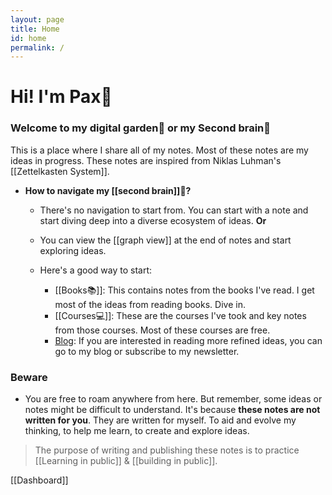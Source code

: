 ```yaml
---
layout: page
title: Home
id: home
permalink: /
---
```


<link rel="apple-touch-icon" sizes="180x180" href="favicon/apple-touch-icon.png">
<link rel="icon" type="image/png" sizes="32x32" href="favicon/favicon-32x32.png">
<link rel="icon" type="image/png" sizes="16x16" href="favicon/favicon-16x16.png">
<link rel="manifest" href="/site.webmanifest">
<link rel="mask-icon" href="/safari-pinned-tab.svg" color="#5bbad5">
<meta name="msapplication-TileColor" content="#da532c">
<meta name="theme-color" content="#ffffff">

# Hi! I'm Pax🥬

### Welcome to my digital garden🌱 or my Second brain🧠

This is a place where I share all of my notes. Most of these notes are my ideas in progress. These notes are inspired from Niklas Luhman's [[Zettelkasten System]]. 


- **How to navigate my [[second brain]]🧠?**
	- There's no navigation to start from. You can start with a note and start diving deep into a diverse ecosystem of ideas. 
	 **Or**
	- You can view the [[graph view]] at the end of notes and start exploring ideas. 

	- Here's a good way to start:
		- [[Books📚]]: This contains notes from the books I've read. I get most of the ideas from reading books. Dive in.
		- [[Courses💻]]: These are the courses I've took and key notes from those courses. Most of these courses are free.
		- [Blog](https://prakashjoshipax.com): If you are interested in reading more refined ideas, you can go to my blog or subscribe to my newsletter.

### Beware
- You are free to roam anywhere from here. But remember, some ideas or notes might be difficult to understand. It's because **these notes are not written for you**. They are written for myself. To aid and evolve my thinking, to help me learn, to create and explore ideas.

> The purpose of writing and publishing these notes is to practice [[Learning in public]] & [[building in public]].

[[Dashboard]]
